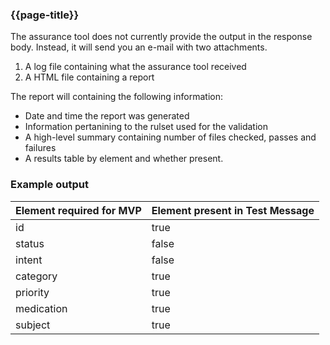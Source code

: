 ### {{page-title}}

The assurance tool does not currently provide the output in the response body. Instead, it will send you an e-mail with two attachments.

1. A log file containing what the assurance tool received
2. A HTML file containing a report

The report will containing the following information:

* Date and time the report was generated
* Information pertanining to the rulset used for the validation
* A high-level summary containing number of files checked, passes and failures
* A results table by element and whether present.

### Example output

<table data-no-sort class="nhsd-!t-margin-bottom-7">
    <thead>
        <th>Element required for MVP</th>
        <th>Element present in Test Message</th>
    </thead>
    <tbody>
        <tr>
            <td>id</td>
            <td><span class="nhsd-a-tag nhsd-a-tag--bg-light-green">true</span></td>
        </tr>
        <tr>
            <td>status</td>
            <td><span class="nhsd-a-tag nhsd-a-tag--bg-light-red">false</span></td>
        </tr>
        <tr>
            <td>intent</td>
            <td><span class="nhsd-a-tag nhsd-a-tag--bg-light-red">false</span></td>
        </tr>
        <tr>
            <td>category</td>
            <td><span class="nhsd-a-tag nhsd-a-tag--bg-light-green">true</span></td>
        </tr>
        <tr>
            <td>priority</td>
            <td><span class="nhsd-a-tag nhsd-a-tag--bg-light-green">true</span></td>
        </tr>
        <tr>
            <td>medication</td>
            <td><span class="nhsd-a-tag nhsd-a-tag--bg-light-green">true</span></td>
        </tr>
        <tr>
            <td>subject</td>
            <td><span class="nhsd-a-tag nhsd-a-tag--bg-light-green">true</span></td>
        </tr>
    </tbody>
</table>
